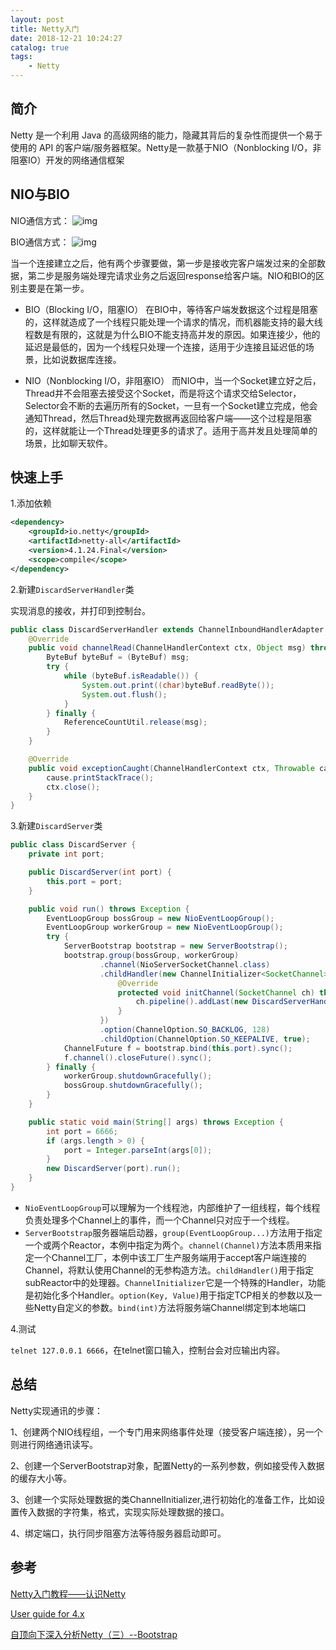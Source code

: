 ```yaml
---
layout: post
title: Netty入门
date: 2018-12-21 10:24:27
catalog: true
tags:
    - Netty
---
```


## 简介

Netty 是一个利用 Java 的高级网络的能力，隐藏其背后的复杂性而提供一个易于使用的 API 的客户端/服务器框架。Netty是一款基于NIO（Nonblocking I/O，非阻塞IO）开发的网络通信框架

## NIO与BIO

NIO通信方式：
![img](../../../../img/in-post/post-java/nio.png)

BIO通信方式：
![img](../../../../img/in-post/post-java/bio.png)

当一个连接建立之后，他有两个步骤要做，第一步是接收完客户端发过来的全部数据，第二步是服务端处理完请求业务之后返回response给客户端。NIO和BIO的区别主要是在第一步。

- BIO（Blocking I/O，阻塞IO）
在BIO中，等待客户端发数据这个过程是阻塞的，这样就造成了一个线程只能处理一个请求的情况，而机器能支持的最大线程数是有限的，这就是为什么BIO不能支持高并发的原因。如果连接少，他的延迟是最低的，因为一个线程只处理一个连接，适用于少连接且延迟低的场景，比如说数据库连接。

- NIO（Nonblocking I/O，非阻塞IO）
而NIO中，当一个Socket建立好之后，Thread并不会阻塞去接受这个Socket，而是将这个请求交给Selector，Selector会不断的去遍历所有的Socket，一旦有一个Socket建立完成，他会通知Thread，然后Thread处理完数据再返回给客户端——这个过程是阻塞的，这样就能让一个Thread处理更多的请求了。适用于高并发且处理简单的场景，比如聊天软件。

## 快速上手

1.添加依赖

```xml
<dependency>
    <groupId>io.netty</groupId>
    <artifactId>netty-all</artifactId>
    <version>4.1.24.Final</version>
    <scope>compile</scope>
</dependency>
```

2.新建`DiscardServerHandler`类

实现消息的接收，并打印到控制台。

```java
public class DiscardServerHandler extends ChannelInboundHandlerAdapter {
    @Override
    public void channelRead(ChannelHandlerContext ctx, Object msg) throws Exception {
        ByteBuf byteBuf = (ByteBuf) msg;
        try {
            while (byteBuf.isReadable()) {
                System.out.print((char)byteBuf.readByte());
                System.out.flush();
            }
        } finally {
            ReferenceCountUtil.release(msg);
        }
    }

    @Override
    public void exceptionCaught(ChannelHandlerContext ctx, Throwable cause) throws Exception {
        cause.printStackTrace();
        ctx.close();
    }
}
```

3.新建`DiscardServer`类

```java
public class DiscardServer {
    private int port;

    public DiscardServer(int port) {
        this.port = port;
    }

    public void run() throws Exception {
        EventLoopGroup bossGroup = new NioEventLoopGroup();
        EventLoopGroup workerGroup = new NioEventLoopGroup();
        try {
            ServerBootstrap bootstrap = new ServerBootstrap();
            bootstrap.group(bossGroup, workerGroup)
                    .channel(NioServerSocketChannel.class)
                    .childHandler(new ChannelInitializer<SocketChannel>() {
                        @Override
                        protected void initChannel(SocketChannel ch) throws Exception {
                            ch.pipeline().addLast(new DiscardServerHandler());
                        }
                    })
                    .option(ChannelOption.SO_BACKLOG, 128)
                    .childOption(ChannelOption.SO_KEEPALIVE, true);
            ChannelFuture f = bootstrap.bind(this.port).sync();
            f.channel().closeFuture().sync();
        } finally {
            workerGroup.shutdownGracefully();
            bossGroup.shutdownGracefully();
        }
    }

    public static void main(String[] args) throws Exception {
        int port = 6666;
        if (args.length > 0) {
            port = Integer.parseInt(args[0]);
        }
        new DiscardServer(port).run();
    }
}
```

- `NioEventLoopGroup`可以理解为一个线程池，内部维护了一组线程，每个线程负责处理多个Channel上的事件，而一个Channel只对应于一个线程。
- `ServerBootstrap`服务器端启动器，`group(EventLoopGroup...)`方法用于指定一个或两个Reactor，本例中指定为两个。`channel(Channel)`方法本质用来指定一个Channel工厂，本例中该工厂生产服务端用于accept客户端连接的Channel，将默认使用Channel的无参构造方法。`childHandler()`用于指定subReactor中的处理器。`ChannelInitializer`它是一个特殊的Handler，功能是初始化多个Handler。`option(Key, Value)`用于指定TCP相关的参数以及一些Netty自定义的参数。`bind(int)`方法将服务端Channel绑定到本地端口

4.测试

`telnet 127.0.0.1 6666`，在telnet窗口输入，控制台会对应输出内容。

## 总结

Netty实现通讯的步骤：

1、创建两个NIO线程组，一个专门用来网络事件处理（接受客户端连接），另一个则进行网络通讯读写。

2、创建一个ServerBootstrap对象，配置Netty的一系列参数，例如接受传入数据的缓存大小等。

3、创建一个实际处理数据的类ChannelInitializer,进行初始化的准备工作，比如设置传入数据的字符集，格式，实现实际处理数据的接口。

4、绑定端口，执行同步阻塞方法等待服务器启动即可。


## 参考

[Netty入门教程——认识Netty](https://www.jianshu.com/p/b9f3f6a16911)

[User guide for 4.x](https://netty.io/wiki/user-guide-for-4.x.html)

[自顶向下深入分析Netty（三）--Bootstrap](https://www.jianshu.com/p/e896c7f461b1)
